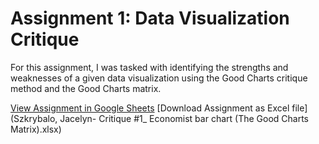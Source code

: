 # Assignment 1: Data Visualization Critique 

For this assignment, I was tasked with identifying the strengths and weaknesses of a given data visualization using the Good Charts critique method and the Good Charts matrix. 

[View Assignment in Google Sheets](https://docs.google.com/spreadsheets/d/1dT4hSPAmbzQP5jiMFWz6yhKa9lW6aaSUR5Fxu6HYL_I/edit?usp=sharing)
[Download Assignment as Excel file](Szkrybalo, Jacelyn- Critique #1_ Economist bar chart (The Good Charts Matrix).xlsx)
